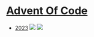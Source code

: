 # [Advent Of Code](https://adventofcode.com/)

- [2023](https://adventofcode.com/2023) ![](https://img.shields.io/badge/day%20📅-06-blue) ![](https://img.shields.io/badge/stars%20⭐-12-yellow)
